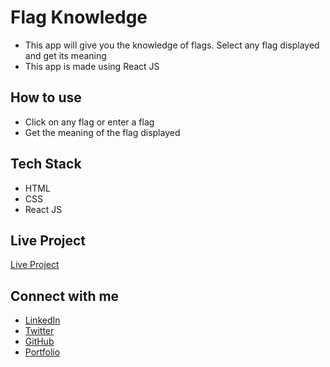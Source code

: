 # Flag Knowledge

- This app will give you the knowledge of flags. Select any flag displayed and get its meaning
- This app is made using React JS

## How to use

- Click on any flag or enter a flag
- Get the meaning of the flag displayed

## Tech Stack

- HTML
- CSS
- React JS

## Live Project

[Live Project](https://qrw80g.csb.app/)

## Connect with me

- [LinkedIn](https://www.linkedin.com/in/priyanshu844/)
- [Twitter](https://twitter.com/Priyanshu844)
- [GitHub](https://github.com/PriyanshuSinghR)
- [Portfolio](https://priyanshu-portfolio.netlify.app/)
